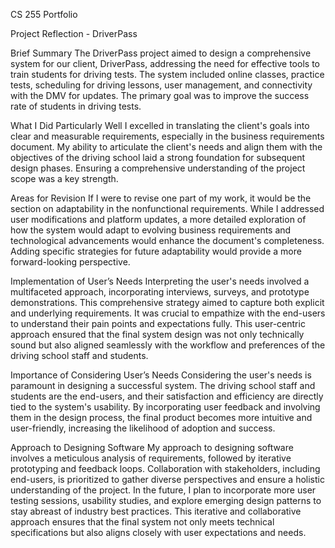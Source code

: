 CS 255 Portfolio

Project Reflection - DriverPass

Brief Summary
The DriverPass project aimed to design a comprehensive system for our client, DriverPass, addressing the need for effective tools to train students for driving tests. 
The system included online classes, practice tests, scheduling for driving lessons, user management, and connectivity with the DMV for updates. 
The primary goal was to improve the success rate of students in driving tests.

What I Did Particularly Well
I excelled in translating the client's goals into clear and measurable requirements, especially in the business requirements document. 
My ability to articulate the client's needs and align them with the objectives of the driving school laid a strong foundation for subsequent design phases. 
Ensuring a comprehensive understanding of the project scope was a key strength.

Areas for Revision
If I were to revise one part of my work, it would be the section on adaptability in the nonfunctional requirements. 
While I addressed user modifications and platform updates, a more detailed exploration of how the system would adapt to evolving business requirements and technological advancements would enhance the document's completeness. 
Adding specific strategies for future adaptability would provide a more forward-looking perspective.

Implementation of User’s Needs
Interpreting the user's needs involved a multifaceted approach, incorporating interviews, surveys, and prototype demonstrations. 
This comprehensive strategy aimed to capture both explicit and underlying requirements. It was crucial to empathize with the end-users to understand their pain points and expectations fully. 
This user-centric approach ensured that the final system design was not only technically sound but also aligned seamlessly with the workflow and preferences of the driving school staff and students.

Importance of Considering User’s Needs
Considering the user's needs is paramount in designing a successful system. 
The driving school staff and students are the end-users, and their satisfaction and efficiency are directly tied to the system's usability. 
By incorporating user feedback and involving them in the design process, the final product becomes more intuitive and user-friendly, increasing the likelihood of adoption and success.

Approach to Designing Software
My approach to designing software involves a meticulous analysis of requirements, followed by iterative prototyping and feedback loops. 
Collaboration with stakeholders, including end-users, is prioritized to gather diverse perspectives and ensure a holistic understanding of the project. 
In the future, I plan to incorporate more user testing sessions, usability studies, and explore emerging design patterns to stay abreast of industry best practices. 
This iterative and collaborative approach ensures that the final system not only meets technical specifications but also aligns closely with user expectations and needs.

